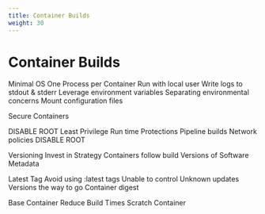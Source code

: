 ```yaml
---
title: Container Builds
weight: 30
---
```


# Container Builds


Minimal OS
One Process per Container
Run with local user
Write logs to stdout & stderr
Leverage environment variables
Separating environmental concerns
Mount configuration files

Secure Containers

DISABLE ROOT
Least Privilege
Run time Protections
Pipeline builds
Network policies
DISABLE ROOT

Versioning
Invest in Strategy
Containers follow build Versions of Software
Metadata

Latest Tag
Avoid using :latest tags
Unable to control
Unknown updates
Versions the way to go
Container digest

Base Container
Reduce Build Times
Scratch Container
